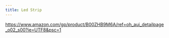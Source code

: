 ```yaml
---
title: Led Strip
---
```


https://www.amazon.com/gp/product/B00ZHB9M6A/ref=oh_aui_detailpage_o02_s00?ie=UTF8&psc=1